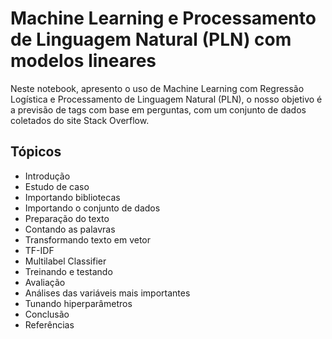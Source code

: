# Machine Learning e Processamento de Linguagem Natural (PLN) com modelos lineares

Neste notebook, apresento o uso de Machine Learning com Regressão Logística e Processamento de Linguagem Natural (PLN), o nosso objetivo é a previsão de tags com base em perguntas, com um conjunto de dados coletados do site Stack Overflow.

## Tópicos
- Introdução
- Estudo de caso
- Importando bibliotecas
- Importando o conjunto de dados
- Preparação do texto
- Contando as palavras
- Transformando texto em vetor
- TF-IDF
- Multilabel Classifier
- Treinando e testando
- Avaliação
- Análises das variáveis mais importantes
- Tunando hiperparâmetros
- Conclusão
- Referências

